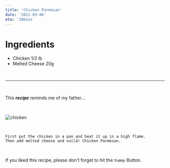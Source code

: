 ```yaml
---
title: 'Chicken Parmesan'
date: '2021-03-06'
eta: '30mins'
---
```


# **Ingredients**
- Chicken 1/2 lb
- Melted Cheese 20g

<br />

---

<br />

This **_recipe_** reminds me of my father...

<br />

![chicken](/images/chicken%20parmesan/chicken.jpg "Chicken Parmesan")


<br />

```
First put the chicken in a pan and heat it up in a high flame.
Then add melted cheese and voilá! Chicken Parmesan.
```

<br />

If you liked this recipe, please don't forget to hit the _`Yummy`_ Button.
